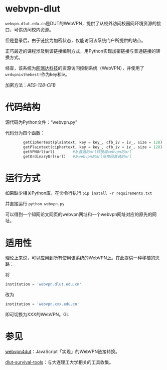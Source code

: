 # webvpn-dlut

```webvpn.dlut.edu.cn```是DUT的WebVPN，提供了从校外访问校园网环境资源的接口，可供访问校内资源。

但是登录后，由于链接为加密状态，仅能访问该系统门户所提供的站点。

正巧最近的课程涉及到该链接编制方式，用Python实现加密链接与普通链接的转换方式。

经查，该系统为[网瑞达科技](https://www.wrdtech.com/content/content.php?p=2_30_203)的资源访问控制系统（WebVPN），并使用了```wrdvpnisthebest!```作为key和iv。

加密方法：*AES-128-CFB*

# 代码结构
源代码为Python文件：“webvpn.py”

代码分为四个函数：

```python
        getCiphertext(plaintext, key = key_, cfb_iv = iv_, size = 128) #利用明文生成密文
        getPlaintext(ciphertext, key = key_, cfb_iv = iv_, size = 128) #利用密文得到明文
        getVPNUrl(url)        #从普通的url转换成webvpn的url
        getOrdinaryUrl(url)   #从webvpn的url反推回普通的url
```

# 运行方式

如果缺少相关Python库，在命令行执行
```pip install -r requirements.txt```

并直接运行 ```python webvpn.py``` 

可以得到一个知网论文网页的webvpn网址和一个webvpn网址对应的原先的网址。

# 适用性

理论上来说，可以应用到所有使用该系统的WebVPN上。在此提供一种移植的思路：

将

```python
institution = 'webvpn.dlut.edu.cn'
```

改为

```python
institution = 'webvpn.xxx.edu.cn'
```

即可切换为XXX的WebVPN。GL

# 参见

[webvpn4dut](https://github.com/cjhahaha/webvpn4dut)：JavaScript「实现」的WebVPN链接转换。

[dlut-survival-tools](https://github.com/BeautyYuYanli/dlut-survival-tools)：与大连理工大学相关的工具收集。

